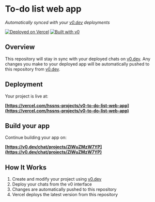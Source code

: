 # To-do list web app

*Automatically synced with your [v0.dev](https://v0.dev) deployments*

[![Deployed on Vercel](https://img.shields.io/badge/Deployed%20on-Vercel-black?style=for-the-badge&logo=vercel)](https://vercel.com/hssns-projects/v0-to-do-list-web-app)
[![Built with v0](https://img.shields.io/badge/Built%20with-v0.dev-black?style=for-the-badge)](https://v0.dev/chat/projects/ZlWuZMzW7YP)

## Overview

This repository will stay in sync with your deployed chats on [v0.dev](https://v0.dev).
Any changes you make to your deployed app will be automatically pushed to this repository from [v0.dev](https://v0.dev).

## Deployment

Your project is live at:

**[https://vercel.com/hssns-projects/v0-to-do-list-web-app](https://vercel.com/hssns-projects/v0-to-do-list-web-app)**

## Build your app

Continue building your app on:

**[https://v0.dev/chat/projects/ZlWuZMzW7YP](https://v0.dev/chat/projects/ZlWuZMzW7YP)**

## How It Works

1. Create and modify your project using [v0.dev](https://v0.dev)
2. Deploy your chats from the v0 interface
3. Changes are automatically pushed to this repository
4. Vercel deploys the latest version from this repository